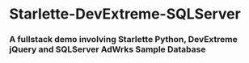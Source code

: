 # Starlette-DevExtreme-SQLServer
### A fullstack demo involving Starlette Python, DevExtreme jQuery and SQLServer AdWrks Sample Database
